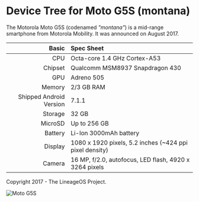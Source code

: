 Device Tree for Moto G5S (montana)
===========================================

The Motorola Moto G5S (codenamed _"montana"_) is a mid-range smartphone from Motorola Mobility.
It was announced on August 2017.

Basic   | Spec Sheet
-------:|:-------------------------
CPU     | Octa-core 1.4 GHz Cortex-A53
Chipset | Qualcomm MSM8937 Snapdragon 430
GPU     | Adreno 505
Memory  | 2/3 GB RAM
Shipped Android Version | 7.1.1
Storage | 32 GB
MicroSD | Up to 256 GB
Battery | Li-Ion 3000mAh battery
Display | 1080 x 1920 pixels, 5.2 inches (~424 ppi pixel density)
Camera  | 16 MP, f/2.0, autofocus, LED flash, 4920 x 3264 pixels

Copyright 2017 - The LineageOS Project.

![Moto G5S](http://cdn2.gsmarena.com/vv/pics/motorola/motorola-moto-g5s-2.jpg "Moto G5S")
